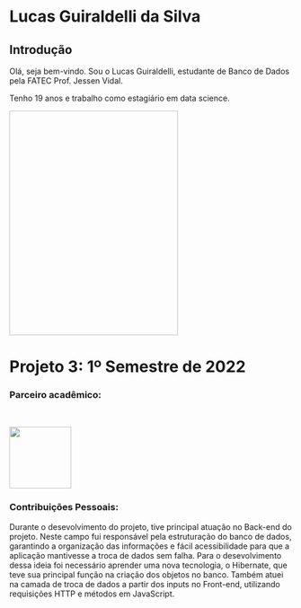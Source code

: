 # Lucas Guiraldelli da Silva

## Introdução

Olá, seja bem-vindo. Sou o Lucas Guiraldelli, estudante de Banco de Dados pela FATEC Prof. Jessen Vidal. 

Tenho 19 anos e trabalho como estagiário em data science. <br/>

<img src=" "  height="400" width="300"/> 



# Projeto 3: 1º Semestre de 2022

### Parceiro acadêmico:

<br><p align="left">
 <a href="https://www.midall.com.br/"><img src="https://user-images.githubusercontent.com/80851038/163725778-498ec2e9-e8eb-45cf-a586-848e5bb1dd97.png" width="110"/></a>
 
 
### Contribuições Pessoais:
Durante o desevolvimento do projeto, tive principal atuação no Back-end do projeto. Neste campo fui responsável pela estruturação do banco de dados, garantindo a organização das informações e fácil acessibilidade para que a aplicação mantivesse a troca de dados sem falha. Para o desevolvimento dessa ideia foi necessário aprender uma nova tecnologia, o Hibernate, que teve sua principal função na criação dos objetos no banco. Também atuei na camada de troca de dados a partir dos inputs no Front-end, utilizando requisições HTTP e métodos em JavaScript.
